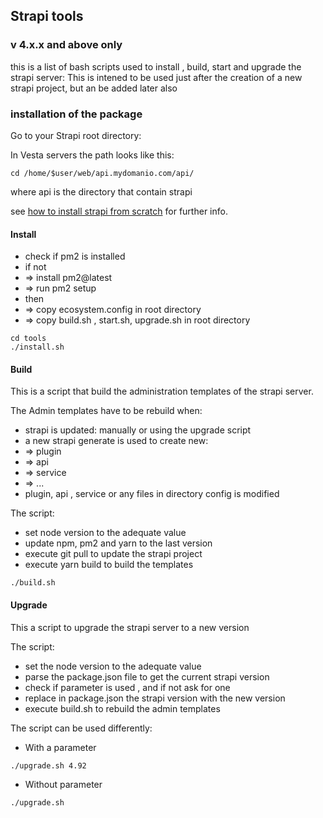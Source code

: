 ## Strapi tools
### v 4.x.x and above only

this is a list of bash scripts used to install , build, start and upgrade the strapi server:
This is intened to be used just after the creation of a new strapi project, but an be added later also

### installation of the package

Go to your Strapi root directory:

In Vesta servers the path looks like this:
```
cd /home/$user/web/api.mydomanio.com/api/
```
where api is the directory that contain strapi

see [how to install strapi from scratch](wiki/how-to-install-strapi) for further info.


#### Install

* check if pm2 is installed 
* if not
* => install pm2@latest 
* => run pm2 setup
* then 
* => copy ecosystem.config in root directory
* => copy build.sh , start.sh, upgrade.sh in root directory

```
cd tools
./install.sh 

```

#### Build

This is a script that build the administration templates of the strapi server.

The Admin templates have to be rebuild when:

* strapi is updated: manually or using the upgrade script
* a new strapi generate is used to create new:
* => plugin
* => api
* => service
* => ...
* plugin, api , service or any files in directory config is modified 

The script:
* set node version to the adequate value
* update npm, pm2 and yarn to the last version
* execute git pull to update the strapi project 
* execute yarn build to build the templates

```
./build.sh

```

#### Upgrade

This a script to upgrade the strapi server to a new version

The script:
  * set the node version to the adequate value 
  * parse the package.json file to get the current strapi version 
  * check if parameter is used , and if not ask for one
  * replace in package.json the strapi version with the new version
  * execute build.sh to rebuild the admin templates

The script can be used differently:

* With a parameter 
```
./upgrade.sh 4.92
```
* Without parameter
```
./upgrade.sh

```